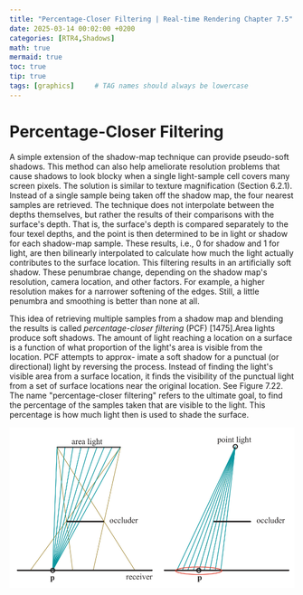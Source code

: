 ```yaml
---
title: "Percentage-Closer Filtering | Real-time Rendering Chapter 7.5"
date: 2025-03-14 00:02:00 +0200
categories: [RTR4,Shadows]
math: true
mermaid: true
toc: true
tip: true
tags: [graphics]     # TAG names should always be lowercase
---
```

# Percentage-Closer Filtering

A simple extension of the shadow-map technique can provide pseudo-soft shadows.
This method can also help ameliorate resolution problems that cause shadows to
look blocky when a single light-sample cell covers many screen pixels. The solution is
similar to texture magnification (Section 6.2.1). Instead of a single sample being taken
off the shadow map, the four nearest samples are retrieved. The technique does not
interpolate between the depths themselves, but rather the results of their comparisons
with the surface's depth. That is, the surface's depth is compared separately to the
four texel depths, and the point is then determined to be in light or shadow for
each shadow-map sample. These results, i.e., 0 for shadow and 1 for light, are then
bilinearly interpolated to calculate how much the light actually contributes to the
surface location. This filtering results in an artificially soft shadow. These penumbrae
change, depending on the shadow map's resolution, camera location, and other factors.
For example, a higher resolution makes for a narrower softening of the edges. Still, a
little penumbra and smoothing is better than none at all.

This idea of retrieving multiple samples from a shadow map and blending the
results is called *percentage-closer filtering* (PCF) [1475].Area lights produce soft
shadows. The amount of light reaching a location on a surface is a function of what
proportion of the light's area is visible from the location. PCF attempts to approx-
imate a soft shadow for a punctual (or directional) light by reversing the process.
Instead of finding the light's visible area from a surface location, it finds the visibility
of the punctual light from a set of surface locations near the original location. See
Figure 7.22. The name "percentage-closer filtering" refers to the ultimate goal, to find
the percentage of the samples taken that are visible to the light. This percentage is
how much light then is used to shade the surface.

![fig7.22](/images/fig7.22.png)

<!--
regex:\[\d+(?:,\s*\d+)*\]
## Lists

### Ordered list

1. Firstly
2. Secondly
3. Thirdly

### Unordered list

- Chapter
  + Section
    * Paragraph

### ToDo list

- [ ] Job
  + [x] Step 1
  + [x] Step 2
  + [ ] Step 3

### Description list

Sun
: the star around which the earth orbits

Moon
: the natural satellite of the earth, visible by reflected light from the sun

## Block Quote

> This line shows the _block quote_.

## Prompts

> An example showing the `tip` type prompt.
{: .prompt-tip }

> An example showing the `info` type prompt.
{: .prompt-info }

> An example showing the `warning` type prompt.
{: .prompt-warning }

> An example showing the `danger` type prompt.
{: .prompt-danger }

## Footnote

Click the hook will locate the footnote[^footnote], and here is another footnote[^fn-nth-2].

## Inline code

This is an example of `Inline Code`.

## Filepath

Here is the `/path/to/the/file.extend`{: .filepath}.

### Dark/Light mode & Shadow

The image below will toggle dark/light mode based on theme preference, notice it has shadows.

![light mode only](/posts/20190808/devtools-light.png){: .light .w-75 .shadow .rounded-10 w='1212' h='668' }
![dark mode only](/posts/20190808/devtools-dark.png){: .dark .w-75 .shadow .rounded-10 w='1212' h='668' }


## Reverse Footnote

[^footnote]: The footnote source
[^fn-nth-2]: The 2nd footnote source
-->

